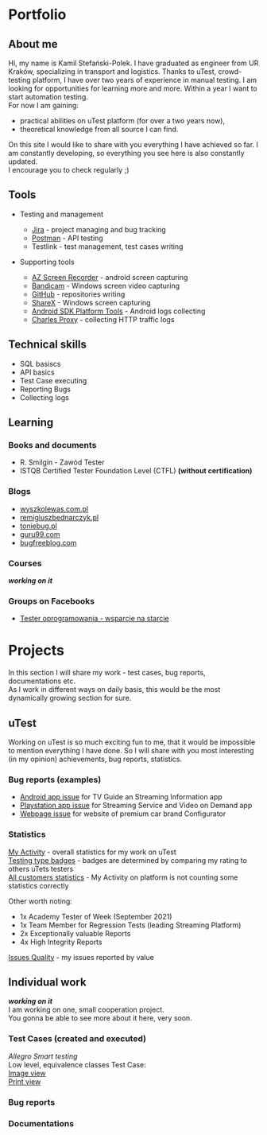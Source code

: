# Portfolio


## About me
Hi, my name is Kamil Stefański-Polek. I have graduated as engineer from UR Kraków, specializing in transport and logistics. 
Thanks to uTest, crowd-testing platform, I have over two years of experience in manual testing. I am looking for opportunities for learning more and more.
Within a year I want to start automation testing.<br>
For now I am gaining:
* practical abilities on uTest platform (for over a two years now),
* theoretical knowledge from all source I can find.

On this site I would like to share with you everything I have achieved so far.
I am constantly developing, so everything you see here is also constantly updated. <br>
I encourage you to check regularly ;)

## Tools
* Testing and management 
  * [Jira](https://www.atlassian.com/pl/software/jira) - project managing and bug tracking
  * [Postman](https://www.postman.com/) - API testing 
  * Testlink - test management, test cases writing

* Supporting tools
  * [AZ Screen Recorder](https://play.google.com/store/apps/details?id=com.hecorat.screenrecorder.free&hl=en&gl=US&pli=1) - android screen capturing
  * [Bandicam](https://www.bandicam.com/pl/) - Windows screen video capturing
  * [GitHub](https://github.com/) - repositories writing
  * [ShareX](https://getsharex.com/) - Windows screen capturing
  * [Android SDK Platform Tools](https://developer.android.com/studio/releases/platform-tools) - Android logs collecting
  * [Charles Proxy](https://www.charlesproxy.com/) - collecting HTTP traffic logs

## Technical skills
* SQL basiscs
* API basics
* Test Case executing
* Reporting Bugs
* Collecting logs

## Learning

### Books and documents
* R. Smilgin - Zawód Tester
* ISTQB Certified Tester Foundation Level (CTFL) __(without certification)__

### Blogs 
* [wyszkolewas.com.pl](https://www.wyszkolewas.com.pl/)
* [remigiuszbednarczyk.pl](https://remigiuszbednarczyk.pl/)
* [toniebug.pl](https://www.toniebug.pl/)
* [guru99.com](https://www.guru99.com/software-testing.html)
* [bugfreeblog.com](https://bugfreeblog.com/)

### Courses
***working on it***

### Groups on Facebooks
* [Tester oprogramowania - wsparcie na starcie](https://www.facebook.com/groups/testeroprogramowania/)

# Projects
In this section I will share my work - test cases, bug reports, documentations etc.<br>
As I work in different ways on daily basis, this would be the most dynamically growing section for sure.

## uTest
Working on uTest is so much exciting fun to me, that it would be impossible to mention everything I have done. So I will share with you most interesting (in  my opinion) achievements, bug reports, statistics.<br>

### Bug reports (examples)

* [Android app issue](https://drive.google.com/file/d/1emJ1dwQqTS16g2U0ILxJI7L5PfQAx83R/view) for TV Guide an Streaming Information app
* [Playstation app issue](https://drive.google.com/file/d/1I6tfwrML6aW_tqQ9AgX0cnIYzuokhzPh/view) for Streaming Service and Video on Demand app
* [Webpage issue](https://drive.google.com/file/d/1FLL5c5Hkhey-AyXsHFhe7-EYMRIbus2E/view) for website of premium car brand Configurator

### Statistics
[My Activity](https://drive.google.com/file/d/1FFdtxxon11KWErnCVtgWMj4Gm0cZhrjf/view) - overall statistics for my work on uTest <br>
[Testing type badges](https://drive.google.com/file/d/12keT5IeXWO41ZGLjmY0gftO9xj-pWY0L/view) - badges are determined by comparing my rating to others uTets testers <br>
[All customers statistics](https://docs.google.com/spreadsheets/d/1QV2zdMfI_xx_1SRSFBXciHrlgcq-FshKVUK7tVQRifY/edit#gid=0) - My Activity on platform is not counting some statistics correctly<br>

Other worth noting:
* 1x Academy Tester of Week  (September 2021)
* 1x Team Member for Regression Tests (leading Streaming Platform)
* 2x Exceptionally valuable Reports 
* 4x High Integrity Reports<br>

[Issues Quality](https://drive.google.com/file/d/1gM_nfTvFoL4khbrvl3KeHjuQWEpFGbHp/view) - my issues reported by value <br>
## Individual work
***working on it***<br>
I am working on one, small cooperation project.<br>
You gonna be able to see more about it here, very soon.

### Test Cases (created and executed)

*Allegro Smart testing*<br>
Low level, equivalence classes Test Case:<br>
[Image view](https://drive.google.com/file/d/1SZZp5ewRyKfSkYIdcU0OiQxV6HiV9f7j/view)<br>
[Print view](https://drive.google.com/file/d/1HMirLd2QHKFOmi5qg2xDEA5tUYNL6iex/view)
### Bug reports

### Documentations
